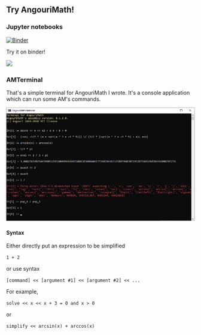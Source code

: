 ## Try AngouriMath!

### Jupyter notebooks

[![Binder](https://mybinder.org/badge_logo.svg)](https://mybinder.org/v2/gh/asc-community/Try/main)

Try it on binder!

<img src="https://github.com/asc-community/AngouriMath/raw/master/additional/readme/interactive.PNG"/>

### AMTerminal

That's a simple terminal for AngouriMath I wrote. It's a console application which
can run some AM's commands.

<img src="./screenshot.png">

#### Syntax

Either directly put an expression to be simplified

```
1 + 2
```

or use syntax

```
[command] << [argument #1] << [argument #2] << ...
```

For example,

```
solve << x << x + 3 = 0 and x > 0
```

or

```
simplify << arcsin(x) + arccos(x)
```